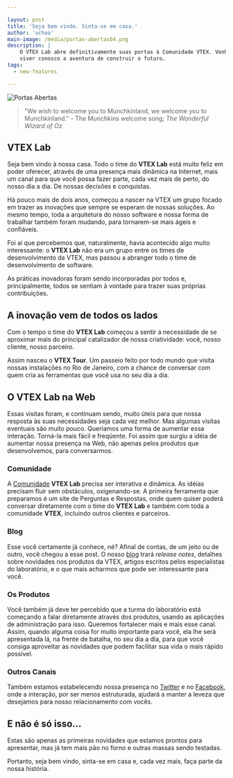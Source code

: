 ```yaml
---

layout: post  
title: 'Seja bem vindo. Sinta-se em casa.'  
author: 'uchoa'  
main-image: /media/portas-abertas04.png  
description: |  
    O VTEX Lab abre definitivamente suas portas à Comunidade VTEX. Venha
    viver conosco a aventura de construir o futuro.
tags:  
  - new-features  

---
```


![Portas Abertas](http://lab.vtex.com/media/portas-abertas04.png)

> "We wish to welcome you to Munchkinland, we welcome you to Munchkinland."
>     - The Munchkins welcome song; _The Wonderful Wizard of Oz_

## VTEX Lab

Seja bem vindo à nossa casa. Todo o time do **VTEX Lab** está muito feliz em poder oferecer, através de uma presença mais dinâmica na Internet, mais um canal para que você possa fazer parte, cada vez mais de perto, do nosso dia a dia. De nossas decisões e conquistas.

Há pouco mais de dois anos, começou a nascer na VTEX um grupo focado em trazer as inovações que sempre se esperam de nossas soluções. Ao mesmo tempo, toda a arquitetura do nosso software e nossa forma de trabalhar também foram mudando, para tornarem-se mais ágeis e confiáveis.

Foi aí que percebemos que, naturalmente, havia acontecido algo muito interessante: o **VTEX Lab** não era um grupo entre os times de desenvolvimento da VTEX, mas passou a abranger todo o time de desenvolvimento de software.

As práticas inovadoras foram sendo incorporadas por todos e, principalmente, todos se sentiam à vontade para trazer suas próprias contribuições.

## A inovação vem de todos os lados

Com o tempo o time do **VTEX Lab** começou a sentir a necessidade de se aproximar mais do principal catalizador de nossa criatividade: você, nosso cliente, nosso parceiro.

Assim nasceu o **VTEX Tour**. Um passeio feito por todo mundo que visita nossas instalações no Rio de Janeiro, com a chance de conversar com quem cria as ferramentas que você usa no seu dia a dia.

## O VTEX Lab na Web

Essas visitas foram, e continuam sendo, muito úteis para que nossa resposta às suas necessidades seja cada vez melhor. Mas algumas visitas eventuais são muito pouco. Queríamos uma forma de aumentar essa interação. Torná-la mais fácil e freqüente. Foi assim que surgiu a idéia de aumentar nossa presença na Web, não apenas pelos produtos que desenvolvemos, para conversarmos.

### Comunidade

A [Comunidade](http://lab.vtex.com/community) **VTEX Lab** precisa ser interativa e dinâmica. As idéias precisam fluir sem obstáculos, oxigenando-se. A primeira ferramenta que preparamos é um site de Perguntas e Respostas, onde quem quiser poderá conversar diretamente com o time do **VTEX Lab** e também com toda a comunidade **VTEX**, incluindo outros clientes e parceiros.

### Blog

Esse você certamente já conhece, né? Afinal de contas, de um jeito ou de outro, você chegou a esse post.  O nosso [blog](http://lab.vtex.com/blog) trará _release notes_, detalhes sobre novidades nos produtos da VTEX, artigos escritos pelos especialistas do laboratório, e o que mais acharmos que pode ser interessante para você.

### Os Produtos

Você também já deve ter percebido que a turma do laboratório está começando a falar diretamente através dos produtos, usando as aplicações de administração para isso. Queremos fortalecer mais e mais esse canal. Assim, quando alguma coisa for muito importante para você, ela lhe será apresentada lá, na frente de batalha, no seu dia a dia, para que você consiga aproveitar as novidades que podem facilitar sua vida o mais rápido possível.

### Outros Canais

Também estamos estabelecendo nossa presença no [Twitter](https://twitter.com/vtexlab) e no [Facebook](https://www.facebook.com/vtexlab), onde a interação, por ser menos estruturada, ajudará a manter a leveza que desejamos para nosso relacionamento com vocês.

## E não é só isso...

Estas são apenas as primeiras novidades que estamos prontos para apresentar, mas já tem mais pão no forno e outras massas sendo testadas.

Portanto, seja bem vindo, sinta-se em casa e, cada vez mais, faça parte da nossa história.
